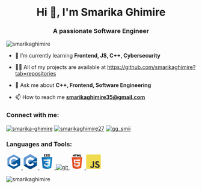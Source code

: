 <h1 align="center">Hi 👋, I'm Smarika Ghimire</h1>
<h3 align="center">A passionate Software Engineer</h3>
 
<p align="left"> <img src="https://komarev.com/ghpvc/?username=smarikaghimire&label=Profile%20views&color=0e75b6&style=flat" alt="smarikaghimire" /> </p>
 
- 🌱 I’m currently learning **Frontend, JS, C++, Cybersecurity**
 
- 👨‍💻 All of my projects are available at https://github.com/smarikaghimire?tab=repositories
 
- 💬 Ask me about **C++, Frontend, Software Engineering**
 
- 📫 How to reach me **smarikaghimire35@gmail.com**
 
<h3 align="left">Connect with me:</h3>
<p align="left">
<a href="https://www.linkedin.com/in/smarika-ghimire-a52273251/" target="blank"><img align="center" src="https://raw.githubusercontent.com/rahuldkjain/github-profile-readme-generator/master/src/images/icons/Social/linked-in-alt.svg" alt="smarika-ghimire" height="30" width="40" /></a>
<a href="https://fb.com/smarikaghimire27" target="blank"><img align="center" src="https://raw.githubusercontent.com/rahuldkjain/github-profile-readme-generator/master/src/images/icons/Social/facebook.svg" alt="smarikaghimire27" height="30" width="40" /></a>
<a href="https://twitter.com/gg_smii" target="blank"><img align="center" src="https://raw.githubusercontent.com/rahuldkjain/github-profile-readme-generator/master/src/images/icons/Social/twitter.svg" alt="gg_smii" height="30" width="40" /></a>
</p>
 
<h3 align="left">Languages and Tools:</h3>
<p align="left"> <a href="https://www.cprogramming.com/" target="_blank" rel="noreferrer"> <img src="https://raw.githubusercontent.com/devicons/devicon/master/icons/c/c-original.svg" alt="c" width="40" height="40"/> </a> <a href="https://www.w3schools.com/cpp/" target="_blank" rel="noreferrer"> <img src="https://raw.githubusercontent.com/devicons/devicon/master/icons/cplusplus/cplusplus-original.svg" alt="cplusplus" width="40" height="40"/> </a> <a href="https://www.w3schools.com/css/" target="_blank" rel="noreferrer"> <img src="https://raw.githubusercontent.com/devicons/devicon/master/icons/css3/css3-original-wordmark.svg" alt="css3" width="40" height="40"/> </a> <a href="https://git-scm.com/" target="_blank" rel="noreferrer"> <img src="https://www.vectorlogo.zone/logos/git-scm/git-scm-icon.svg" alt="git" width="40" height="40"/> </a> <a href="https://www.w3.org/html/" target="_blank" rel="noreferrer"> <img src="https://raw.githubusercontent.com/devicons/devicon/master/icons/html5/html5-original-wordmark.svg" alt="html5" width="40" height="40"/> </a> <a href="https://developer.mozilla.org/en-US/docs/Web/JavaScript" target="_blank" rel="noreferrer"> <img src="https://raw.githubusercontent.com/devicons/devicon/master/icons/javascript/javascript-original.svg" alt="javascript" width="40" height="40"/> </a> </p>
 
<p><img align="center" src="https://github-readme-streak-stats.herokuapp.com/?user=smarikaghimire&" alt="smarikaghimire" /></p>
